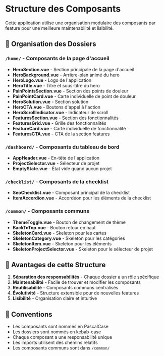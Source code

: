 # Structure des Composants

Cette application utilise une organisation modulaire des composants par feature pour une meilleure maintenabilité et lisibilité.

## 📁 Organisation des Dossiers

### `/home/` - Composants de la page d'accueil
- **HeroSection.vue** - Section principale de la page d'accueil
- **HeroBackground.vue** - Arrière-plan animé du hero
- **HeroLogo.vue** - Logo de l'application
- **HeroTitle.vue** - Titre et sous-titre du hero
- **PainPointsSection.vue** - Section des points de douleur
- **PainPointCard.vue** - Carte individuelle de point de douleur
- **HeroSolution.vue** - Section solution
- **HeroCTA.vue** - Boutons d'appel à l'action
- **HeroScrollIndicator.vue** - Indicateur de scroll
- **FeaturesSection.vue** - Section des fonctionnalités
- **FeaturesGrid.vue** - Grille des fonctionnalités
- **FeatureCard.vue** - Carte individuelle de fonctionnalité
- **FeaturesCTA.vue** - CTA de la section features

### `/dashboard/` - Composants du tableau de bord
- **AppHeader.vue** - En-tête de l'application
- **ProjectSelector.vue** - Sélecteur de projet
- **EmptyState.vue** - État vide quand aucun projet

### `/checklist/` - Composants de la checklist
- **SeoChecklist.vue** - Composant principal de la checklist
- **ItemAccordion.vue** - Accordéon pour les éléments de la checklist

### `/common/` - Composants communs
- **ThemeToggle.vue** - Bouton de changement de thème
- **BackToTop.vue** - Bouton retour en haut
- **SkeletonCard.vue** - Skeleton pour les cartes
- **SkeletonCategory.vue** - Skeleton pour les catégories
- **SkeletonItem.vue** - Skeleton pour les éléments
- **SkeletonProjectSelector.vue** - Skeleton pour le sélecteur de projet

## 🎯 Avantages de cette Structure

1. **Séparation des responsabilités** - Chaque dossier a un rôle spécifique
2. **Maintenabilité** - Facile de trouver et modifier les composants
3. **Réutilisabilité** - Composants communs centralisés
4. **Évolutivité** - Structure extensible pour de nouvelles features
5. **Lisibilité** - Organisation claire et intuitive

## 📝 Conventions

- Les composants sont nommés en PascalCase
- Les dossiers sont nommés en kebab-case
- Chaque composant a une responsabilité unique
- Les imports utilisent des chemins relatifs
- Les composants communs sont dans `/common/`
